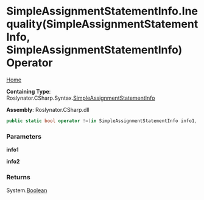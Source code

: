 # SimpleAssignmentStatementInfo\.Inequality\(SimpleAssignmentStatementInfo, SimpleAssignmentStatementInfo\) Operator

[Home](../../../../../README.md)

**Containing Type**: Roslynator\.CSharp\.Syntax\.[SimpleAssignmentStatementInfo](../README.md)

**Assembly**: Roslynator\.CSharp\.dll

```csharp
public static bool operator !=(in SimpleAssignmentStatementInfo info1, in SimpleAssignmentStatementInfo info2)
```

### Parameters

**info1**

**info2**

### Returns

System\.[Boolean](https://docs.microsoft.com/en-us/dotnet/api/system.boolean)

